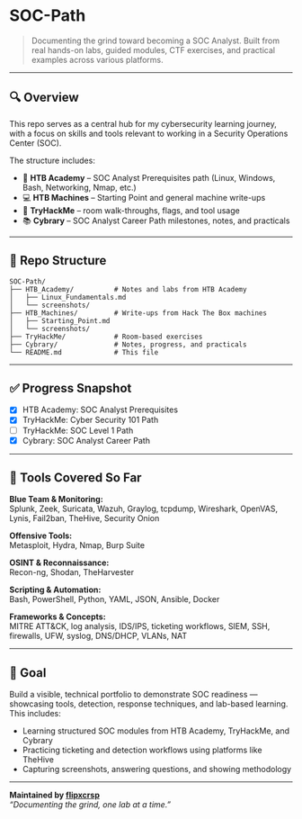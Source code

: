 # SOC-Path

> Documenting the grind toward becoming a SOC Analyst. Built from real hands-on labs, guided modules, CTF exercises, and practical examples across various platforms.

---

## 🔍 Overview
This repo serves as a central hub for my cybersecurity learning journey, with a focus on skills and tools relevant to working in a Security Operations Center (SOC).

The structure includes:
- 🧠 **HTB Academy** – SOC Analyst Prerequisites path (Linux, Windows, Bash, Networking, Nmap, etc.)
- 💻 **HTB Machines** – Starting Point and general machine write-ups
- 🧩 **TryHackMe** – room walk-throughs, flags, and tool usage
- 📚 **Cybrary** – SOC Analyst Career Path milestones, notes, and practicals

---

## 📂 Repo Structure
```
SOC-Path/
├── HTB_Academy/          # Notes and labs from HTB Academy
│   ├── Linux_Fundamentals.md
│   └── screenshots/
├── HTB_Machines/         # Write-ups from Hack The Box machines
│   ├── Starting_Point.md
│   └── screenshots/
├── TryHackMe/            # Room-based exercises
├── Cybrary/              # Notes, progress, and practicals
└── README.md             # This file
```

---

## ✅ Progress Snapshot
- [x] HTB Academy: SOC Analyst Prerequisites
- [x] TryHackMe: Cyber Security 101 Path
- [ ] TryHackMe: SOC Level 1 Path
- [x] Cybrary: SOC Analyst Career Path

---

## 🧰 Tools Covered So Far

**Blue Team & Monitoring:**  
Splunk, Zeek, Suricata, Wazuh, Graylog, tcpdump, Wireshark, OpenVAS, Lynis, Fail2ban, TheHive, Security Onion

**Offensive Tools:**  
Metasploit, Hydra, Nmap, Burp Suite

**OSINT & Reconnaissance:**  
Recon-ng, Shodan, TheHarvester

**Scripting & Automation:**  
Bash, PowerShell, Python, YAML, JSON, Ansible, Docker

**Frameworks & Concepts:**  
MITRE ATT&CK, log analysis, IDS/IPS, ticketing workflows, SIEM, SSH, firewalls, UFW, syslog, DNS/DHCP, VLANs, NAT

---

## 🧠 Goal
Build a visible, technical portfolio to demonstrate SOC readiness — showcasing tools, detection, response techniques, and lab-based learning. This includes:
- Learning structured SOC modules from HTB Academy, TryHackMe, and Cybrary
- Practicing ticketing and detection workflows using platforms like TheHive
- Capturing screenshots, answering questions, and showing methodology

---

**Maintained by [flipxcrsp](https://github.com/flipxcrsp)**  
*“Documenting the grind, one lab at a time.”*
